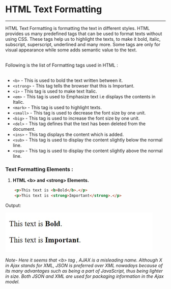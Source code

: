 # HTML Text Formatting
---

HTML Text Formatting is formatting the text in different styles. HTML provides us many predefined tags that can be used to format texts without using CSS. These tags help us to highlight the texts, to make it bold, italic, subscript, superscript, underlined and many more. Some tags are only for visual appearance while some adds semantic value to the text.

<br>
Following is the list of Formatting tags used in HTML :
<br><br>

* `<b>` - This is used to bold the text written between it.
* `<strong>` - This tag tells the browser that this is Important.
* `<i>` - This tag is used to make text Italic.
* `<em>` - This tag is used to Emphasize text i.e displays the contents in Italic.
* `<mark>` - This tag is used to highlight texts.
* `<small>` - This tag is used to decrease the font size by one unit.
* `<big>` -  This tag is used to increase the font size by one unit.
* `<del>` - This tag defines that the text has been deleted from the document.
* `<ins>` - This tag displays the content which is added.
* `<sub>` - This tag is used to display the content slightly below the normal line.
* `<sup>` - This tag is used to display the content slightly above the normal line.

### Text Formatting  Elements :
1. **HTML \<b> and \<strong> Elements.**

``` HTML
    <p>This text is <b>Bold</b>.</p>
    <p>This text is <strong>Important</strong>.</p>
```
Output:

![](images/bold.jpeg)

*Note- Here it seems that \<b> tag ,
 AJAX is a misleading name. Although X in Ajax stands for XML, JSON is preferred over XML nowadays because of its many advantages such as being a part of JavaScript, thus being lighter in size. Both JSON and XML are used for packaging information in the Ajax model.*